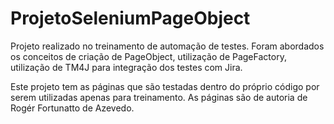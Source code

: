 # ProjetoSeleniumPageObject
Projeto realizado no treinamento de automação de testes. Foram abordados os conceitos de criação de PageObject, 
utilização de PageFactory, utilização de TM4J para integração dos testes com Jira. 

Este projeto tem as páginas que são testadas dentro do próprio código por serem utilizadas apenas para treinamento. As páginas são de autoria de Rogér Fortunatto de Azevedo.
